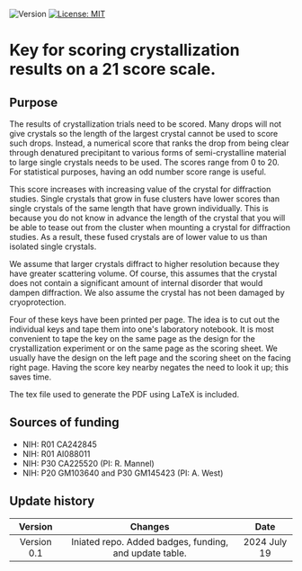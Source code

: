 ![Version](https://img.shields.io/static/v1?label=crystal-score-key&message=0.1&color=brightcolor)
[![License: MIT](https://img.shields.io/badge/License-MIT-blue.svg)](https://opensource.org/licenses/MIT)


# Key for scoring crystallization results on a 21 score scale.

## Purpose
The results of crystallization trials need to be scored.
Many drops will not give crystals so the length of the largest crystal cannot be used to score such drops.
Instead, a numerical score that ranks the drop from being clear through denatured precipitant to various forms of semi-crystalline material to large single crystals needs to be used.
The scores range from 0 to 20.
For statistical purposes, having an odd number score range is useful.

This score increases with increasing value of the crystal for diffraction studies.
Single crystals that grow in fuse clusters have lower scores than single crystals of the same length that have grown individually.
This is because you do not know in advance the length of the crystal that you will be able to tease out from the cluster when mounting a crystal for diffraction studies.
As a result, these fused crystals are of lower value to us than isolated single crystals.

We assume that larger crystals diffract to higher resolution because they have greater scattering volume.
Of course, this assumes that the crystal does not contain a significant amount of internal disorder that would dampen diffraction.
We also assume the crystal has not been damaged by cryoprotection.

Four of these keys have been printed per page.
The idea is to cut out the individual keys and tape them into one's laboratory notebook.
It is most convenient to tape the key on the same page as the design for the crystallization experiment or on the same page as the scoring sheet.
We usually have the design on the left page and the scoring sheet on the facing right page.
Having the score key nearby negates the need to look it up; this saves time.

The tex file used to generate the PDF using LaTeX is included.


## Sources of funding

- NIH: R01 CA242845
- NIH: R01 AI088011
- NIH: P30 CA225520 (PI: R. Mannel)
- NIH: P20 GM103640 and P30 GM145423 (PI: A. West)

## Update history

|Version      | Changes                                                                                                                                    | Date                 |
|:-----------:|:------------------------------------------------------------------------------------------------------------------------------------------:|:--------------------:|
| Version 0.1 |   Iniated repo. Added badges, funding, and update table.                                                                                                 | 2024 July 19         |
